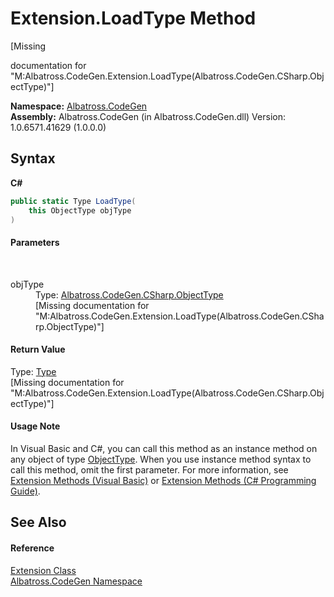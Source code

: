 # Extension.LoadType Method 
 

\[Missing <summary> documentation for "M:Albatross.CodeGen.Extension.LoadType(Albatross.CodeGen.CSharp.ObjectType)"\]

**Namespace:**&nbsp;<a href="DCDDD28E">Albatross.CodeGen</a><br />**Assembly:**&nbsp;Albatross.CodeGen (in Albatross.CodeGen.dll) Version: 1.0.6571.41629 (1.0.0.0)

## Syntax

**C#**<br />
``` C#
public static Type LoadType(
	this ObjectType objType
)
```


#### Parameters
&nbsp;<dl><dt>objType</dt><dd>Type: <a href="F5A8AC2F">Albatross.CodeGen.CSharp.ObjectType</a><br />\[Missing <param name="objType"/> documentation for "M:Albatross.CodeGen.Extension.LoadType(Albatross.CodeGen.CSharp.ObjectType)"\]</dd></dl>

#### Return Value
Type: <a href="http://msdn2.microsoft.com/en-us/library/42892f65" target="_blank">Type</a><br />\[Missing <returns> documentation for "M:Albatross.CodeGen.Extension.LoadType(Albatross.CodeGen.CSharp.ObjectType)"\]

#### Usage Note
In Visual Basic and C#, you can call this method as an instance method on any object of type <a href="F5A8AC2F">ObjectType</a>. When you use instance method syntax to call this method, omit the first parameter. For more information, see <a href="http://msdn.microsoft.com/en-us/library/bb384936.aspx">Extension Methods (Visual Basic)</a> or <a href="http://msdn.microsoft.com/en-us/library/bb383977.aspx">Extension Methods (C# Programming Guide)</a>.

## See Also


#### Reference
<a href="E0930E40">Extension Class</a><br /><a href="DCDDD28E">Albatross.CodeGen Namespace</a><br />